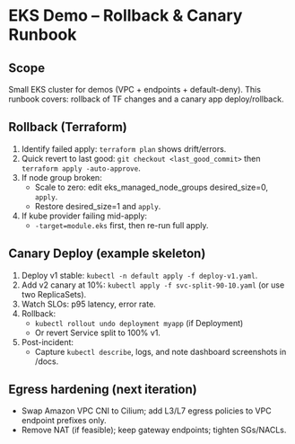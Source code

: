 # EKS Demo – Rollback & Canary Runbook

## Scope
Small EKS cluster for demos (VPC + endpoints + default-deny). This runbook covers: rollback of TF changes and a canary app deploy/rollback.

## Rollback (Terraform)
1) Identify failed apply: `terraform plan` shows drift/errors.
2) Quick revert to last good: `git checkout <last_good_commit>` then `terraform apply -auto-approve`.
3) If node group broken:
   - Scale to zero: edit eks_managed_node_groups desired_size=0, `apply`.
   - Restore desired_size=1 and `apply`.
4) If kube provider failing mid-apply:
   - `-target=module.eks` first, then re-run full apply.

## Canary Deploy (example skeleton)
1) Deploy v1 stable: `kubectl -n default apply -f deploy-v1.yaml`.
2) Add v2 canary at 10%: `kubectl apply -f svc-split-90-10.yaml` (or use two ReplicaSets).
3) Watch SLOs: p95 latency, error rate.
4) Rollback:
   - `kubectl rollout undo deployment myapp` (if Deployment)
   - Or revert Service split to 100% v1.
5) Post-incident:
   - Capture `kubectl describe`, logs, and note dashboard screenshots in /docs.

## Egress hardening (next iteration)
- Swap Amazon VPC CNI to Cilium; add L3/L7 egress policies to VPC endpoint prefixes only.
- Remove NAT (if feasible); keep gateway endpoints; tighten SGs/NACLs.
